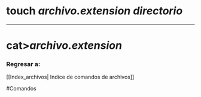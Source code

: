 # touch *archivo.extension* *directorio*
---
# cat>*archivo.extension*

### Regresar a: 
[[Index_archivos| Indice de comandos de archivos]]

#Comandos 
